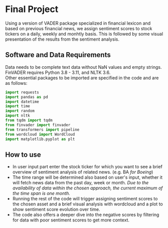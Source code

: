 # Final Project
Using a version of VADER package specialized in financial lexicon and based on previous financial news, we assign sentiment scores to stock tickers on a daily, weekly and monhtly basis.
This is followed by some visual presentation of the results from the sentiment analysis.

## Software and Data Requirements 

Data needs to be complete text data without NaN values and empty strings. 
FinVADER requires Python 3.8 - 3.11, and NLTK 3.6.  
Other essential packages to be imported are specified in the code and are as follows:
```python
import requests
import pandas as pd
import datetime
import time
import random
import nltk
from tqdm import tqdm
from finvader import finvader
from transformers import pipeline
from wordcloud import WordCloud
import matplotlib.pyplot as plt
```
## How to use

- In user input part enter the stock ticker for which you want to see a brief overview of sentiment analysis of related news. (e.g. BA *for Boeing*)  
- The time range will be determined also based on user's input, whether it will fetch news data from the past day, week or month. *Due to the availability of data within the chosen approach, the current maximum of the time span is one month.*  
- Running the rest of the code will trigger assigning sentiment scores to the chosen asset and a brief visual analysis with wordcloud and a plot to show sentiment score evolution over time.  
- The code also offers a deeper dive into the negative scores by filtering for data with poor sentiment scores to get more context.



